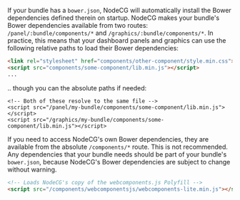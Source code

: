 If your bundle has a `bower.json`, NodeCG will automatically install the Bower dependencies defined therein on startup.
NodeCG makes your bundle's Bower dependencies available from two routes: `/panel/:bundle/components/*` and 
`/graphics/:bundle/components/*`. In practice, this means that your dashboard panels and graphics can use the following
relative paths to load their Bower dependencies:

```html
<link rel="stylesheet" href="components/other-component/style.min.css">
<script src="components/some-component/lib.min.js"></script>
...
```

.. though you can the absolute paths if needed:
```
<!-- Both of these resolve to the same file -->
<script src="/panel/my-bundle/components/some-component/lib.min.js"></script>
<script src="/graphics/my-bundle/components/some-component/lib.min.js"></script>
```

If you need to access NodeCG's own Bower dependencies, they are available from the absolute `/components/*` route.
This is not recommended. Any dependencies that your bundle needs should be part of your bundle's `bower.json`,
because NodeCG's Bower dependencies are subject to change without warning.
```html
<!-- Loads NodeCG's copy of the webcomponents.js Polyfill -->
<script src="/components/webcomponentsjs/webcomponents-lite.min.js"></script>
```
